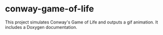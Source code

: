 # conway-game-of-life
This project simulates Conway's Game of Life and outputs a gif animation. It includes a Doxygen documentation.
